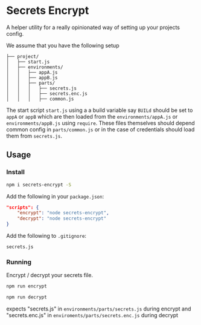 # Secrets Encrypt

A helper utility for a really opinionated way of setting up your projects config.

We assume that you have the following setup

    ├── project/
    │   ├── start.js
    │   ├── environments/
    │   │   ├── appA.js
    │   │   ├── appB.js
    │   │   ├── parts/
    │   │   │   ├── secrets.js
    │   │   │   ├── secrets.enc.js
    │   │   │   ├── common.js

The start script `start.js` using a a build variable say `BUILd` should be set to `appA` or `appB` which are then loaded from the `environments/appA.js` or `environments/appB.js` using `require`. These files themselves should depend common config in `parts/common.js` or in the case of credentials should load them from `secrets.js`.


## Usage

### Install

```bash
npm i secrets-encrypt -S
```

Add the following in your `package.json`:

```JSON
"scripts": {
    "encrypt": "node secrets-encrypt",
    "decrypt": "node secrets-encrypt"
}
```

Add the following to `.gitignore`:
```
secrets.js
```

### Running

Encrypt / decrypt your secrets file.

```bash
npm run encrypt
```

```bash
npm run decrypt
```

expects "secrets.js" in `environments/parts/secrets.js` during encrypt
and "secrets.enc.js" in `enviroments/parts/secrets.enc.js` during decrypt
